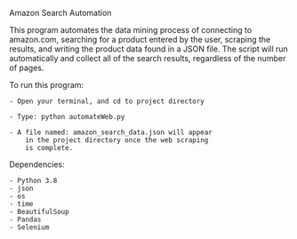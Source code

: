 Amazon Search Automation

This program automates the data mining process of connecting 
to amazon.com, searching for a product entered by the user,
scraping the results, and writing the product data found in
a JSON file. The script will run automatically and collect all
of the search results, regardless of the number of pages.

To run this program:

    - Open your terminal, and cd to project directory

    - Type: python automateWeb.py

    - A file named: amazon_search_data.json will appear
        in the project directory once the web scraping
        is complete.

Dependencies:

    - Python 3.8
    - json
    - os
    - time
    - BeautifulSoup
    - Pandas
    - Selenium
    